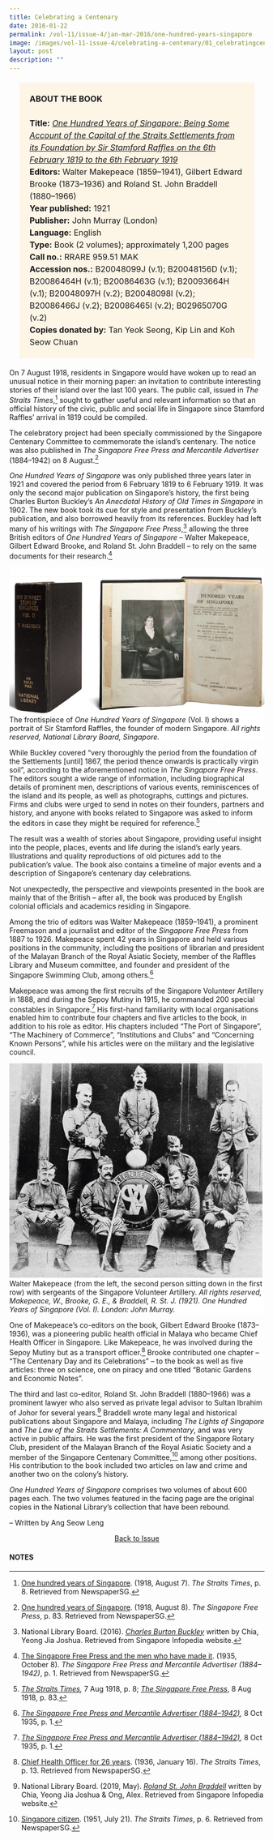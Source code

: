 ```yaml
---
title: Celebrating a Centenary
date: 2016-01-22
permalink: /vol-11/issue-4/jan-mar-2016/one-hundred-years-singapore
image: /images/vol-11-issue-4/celebrating-a-centenary/01_celebratingcentenary.jpg
layout: post
description: ""
---
```


<span style="background-colour: #fdf5e6; padding: 20px; margin: 20px; background:#fdf5e6; display:block; font-size:1rem; line-height:1.5rem;"><b>ABOUT THE BOOK</b>
<br><br>
<b>Title:</b> <i><a href="https://eservice.nlb.gov.sg/item_holding.aspx?bid=4183132">One Hundred Years of Singapore: Being Some Account of the Capital of the Straits Settlements from its Foundation by Sir Stamford Raffles on the 6th February 1819 to the 6th February 1919</a></i>
<br>
<b>Editors:</b> Walter Makepeace (1859–1941), Gilbert Edward Brooke (1873–1936) and Roland St. John Braddell (1880–1966)
<br>
<b>Year published:</b> 1921
<br>
<b>Publisher:</b> John Murray (London)
<br>
<b>Language:</b> English
<br>
<b>Type:</b> Book (2 volumes); approximately 1,200 pages
<br>
<b>Call no.:</b>  RRARE 959.51 MAK
<br>
<b>Accession nos.:</b> B20048099J (v.1); B20048156D (v.1); B20086464H (v.1); B20086463G (v.1); B20093664H (v.1); B20048097H (v.2); B20048098I (v.2); B20086466J (v.2); B20086465I (v.2); B02965070G (v.2)
<br>
<b>Copies donated by:</b> Tan Yeok Seong, Kip Lin and Koh Seow Chuan</span>

On 7 August 1918, residents in Singapore would have woken up to read an unusual notice in their morning paper: an invitation to contribute interesting stories of their island over the last 100 years. The public call, issued in *The Straits Times*,[^1] sought to gather useful and relevant information so that an official history of the civic, public and social life in Singapore since Stamford Raffles’ arrival in 1819 could be compiled.

The celebratory project had been specially commissioned by the Singapore Centenary Committee to commemorate the island’s centenary. The notice was also published in *The Singapore Free Press and Mercantile Advertiser* (1884–1942) on 8 August.[^2]

*One Hundred Years of Singapore* was only published three years later in 1921 and covered the period from 6 February 1819 to 6 February 1919. It was only the second major publication on Singapore’s history, the first being Charles Burton Buckley’s *An Anecdotal History of Old Times in Singapore* in 1902. The new book took its cue for style and presentation from Buckley’s publication, and also borrowed heavily from its references. Buckley had left many of his writings with *The Singapore Free Press*,[^3] allowing the three British editors of *One Hundred Years of Singapore* – Walter Makepeace, Gilbert Edward Brooke, and Roland St. John Braddell – to rely on the same documents for their research.[^4]

<div style="background-color: white;"><br><img src="/images/vol-11-issue-4/celebrating-a-centenary/01a_celebratingcentenary.jpg">The frontispiece of <i>One Hundred Years of Singapore</i> (Vol. I) shows a portrait of Sir Stamford Raffles, the founder of modern Singapore. <i>All rights reserved, National Library Board, Singapore.</i></div>

While Buckley covered “very thoroughly the period from the foundation of the Settlements [until] 1867, the period thence onwards is practically virgin soil”, according to the aforementioned notice in *The Singapore Free Press*. The editors sought a wide range of information, including biographical details of prominent men, descriptions of various events, reminiscences of the island and its people, as well as photographs, cuttings and pictures. Firms and clubs were urged to send in notes on their founders, partners and history, and anyone with books related to Singapore was asked to inform the editors in case they might be required for reference.[^5]

The result was a wealth of stories about Singapore, providing useful insight into the people, places, events and life during the island’s early years. Illustrations and quality reproductions of old pictures add to the publication’s value. The book also contains a timeline of major events and a description of Singapore’s centenary day celebrations.

Not unexpectedly, the perspective and viewpoints presented in the book are mainly that of the British – after all, the book was produced by English colonial officials and academics residing in Singapore.

Among the trio of editors was Walter Makepeace (1859–1941), a prominent Freemason and a journalist and editor of the *Singapore Free Press* from 1887 to 1926. Makepeace spent 42 years in Singapore and held various positions in the community, including the positions of librarian and president of the Malayan Branch of the Royal Asiatic Society, member of the Raffles Library and Museum committee, and founder and president of the Singapore Swimming Club, among others.[^6]

Makepeace was among the first recruits of the Singapore Volunteer Artillery in 1888, and during the Sepoy Mutiny in 1915, he commanded 200 special constables in Singapore.[^7] His first-hand familiarity with local organisations enabled him to contribute four chapters and five articles to the book, in addition to his role as editor. His chapters included “The Port of Singapore”, “The Machinery of Commerce”, “Institutions and Clubs” and “Concerning Known Persons”, while his articles were on the military and the legislative council.

<div style="background-color: white;"><img style="width:500px" src="/images/vol-11-issue-4/celebrating-a-centenary/02a_celebratingcentenary.jpg">Walter Makepeace (from the left, the second person sitting down in the first row) with sergeants of the Singapore Volunteer Artillery. <i>All rights reserved, Makepeace, W., Brooke, G. E., & Braddell, R. St. J. (1921). One Hundred Years of Singapore (Vol. I). London: John Murray.</i></div>

One of Makepeace’s co-editors on the book, Gilbert Edward Brooke (1873–1936), was a pioneering public health official in Malaya who became Chief Health Officer in Singapore. Like Makepeace, he was involved during the Sepoy Mutiny but as a transport officer.[^8] Brooke contributed one chapter – “The Centenary Day and its Celebrations” – to the book as well as five articles: three on science, one on piracy and one titled “Botanic Gardens and Economic Notes”.

The third and last co-editor, Roland St. John Braddell (1880–1966) was a prominent lawyer who also served as private legal advisor to Sultan Ibrahim of Johor for several years.[^9] Braddell wrote many legal and historical publications about Singapore and Malaya, including *The Lights of Singapore* and *The Law of the Straits Settlements: A Commentary*, and was very active in public affairs. He was the first president of the Singapore Rotary Club, president of the Malayan Branch of the Royal Asiatic Society and a member of the Singapore Centenary Committee,[^10] among other positions. His contribution to the book included two articles on law and crime and another two on the colony’s history.

*One Hundred Years of Singapore* comprises two volumes of about 600 pages each. The two volumes featured in the facing page are the original copies in the National Library’s collection that have been rebound.

– Written by Ang Seow Leng

<a href="/vol-11/issue-4/jan-mar-2016/"><center>Back to Issue</center></a>

#### **NOTES**

[^1]:[One hundred years of Singapore](http://eresources.nlb.gov.sg/newspapers/Digitised/Article/straitstimes19180807-1.2.43). (1918, August 7). *The Straits Times*, p. 8. Retrieved from NewspaperSG.

[^2]:[One hundred years of Singapore](http://eresources.nlb.gov.sg/newspapers/Digitised/Article/singfreepressb19180808-1.2.16). (1918, August 8). *The Singapore Free Press*, p. 83. Retrieved from NewspaperSG.

[^3]:National Library Board. (2016). *[Charles Burton Buckley](http://eresources.nlb.gov.sg/infopedia/articles/SIP_1145_2006-08-29.html)* written by Chia, Yeong Jia Joshua. Retrieved from Singapore Infopedia website.

[^4]:[The Singapore Free Press and the men who have made it](http://eresources.nlb.gov.sg/newspapers/Digitised/Article/singfreepressb19351008-1.2.4.1). (1935, October 8). *The Singapore Free Press and Mercantile Advertiser (1884–1942)*, p. 1. Retrieved from NewspaperSG.

[^5]:*[The Straits Times](http://eresources.nlb.gov.sg/newspapers/Digitised/Article/straitstimes19180807-1.2.43),* 7 Aug 1918, p. 8; *[The Singapore Free Press](http://eresources.nlb.gov.sg/newspapers/Digitised/Article/singfreepressb19180808-1.2.16)*, 8 Aug 1918, p. 83.

[^6]:*[The Singapore Free Press and Mercantile Advertiser (1884–1942)](http://eresources.nlb.gov.sg/newspapers/Digitised/Article/singfreepressb19351008-1.2.4.1),* 8 Oct 1935, p. 1.

[^7]:*[The Singapore Free Press and Mercantile Advertiser (1884–1942)](http://eresources.nlb.gov.sg/newspapers/Digitised/Article/singfreepressb19351008-1.2.4.1),* 8 Oct 1935, p. 1.

[^8]:[Chief Health Officer for 26 years](http://eresources.nlb.gov.sg/newspapers/Digitised/Article/straitstimes19360116-1.2.66.69). (1936, January 16). *The Straits Times*, p. 13. Retrieved from NewspaperSG.

[^9]:National Library Board. (2019, May). *[Roland St. John Braddell](http://eresources.nlb.gov.sg/infopedia/articles/SIP_1210_2008-01-30.html)* written by Chia, Yeong Jia Joshua & Ong, Alex. Retrieved from Singapore Infopedia website.

[^10]:[Singapore citizen](http://eresources.nlb.gov.sg/newspapers/Digitised/Article/straitstimes19510721-1.2.93). (1951, July 21). *The Straits Times*, p. 6. Retrieved from NewspaperSG.